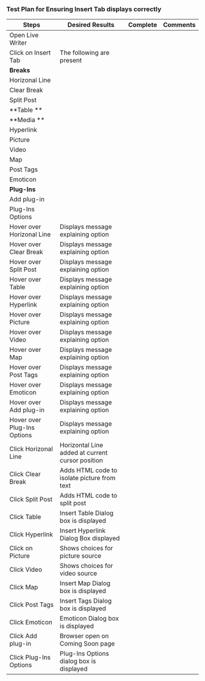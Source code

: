 ### Test Plan for Ensuring Insert Tab displays correctly
Steps                  | Desired Results                | Complete | Comments
--------------------------|--------------------------------------------|----------| --------
Open Live Writer  |   |  |
Click on Insert Tab | The following are present | |
 | **Breaks** | |
 | Horizonal Line | | 
 | Clear Break | |
 | Split Post | |
 | **Table ** | |
 | **Media ** | |
 | Hyperlink  | |
 | Picture    | |
 | Video      | |
 | Map        | |
 | Post Tags  | |
 | Emoticon   | |
 | **Plug-Ins** | |
 | Add plug-in | |
 | Plug-Ins Options | |
Hover over Horizonal Line | Displays message explaining option | | 
Hover over Clear Break |  Displays message explaining option | |
Hover over Split Post | Displays message explaining option | |
Hover over Table  |  Displays message explaining option | |
Hover over Hyperlink  |  Displays message explaining option | |
Hover over Picture  |  Displays message explaining option | |
Hover over Video      |  Displays message explaining option | |
Hover over Map        |  Displays message explaining option | |
Hover over Post Tags  |  Displays message explaining option | |
Hover over Emoticon   |  Displays message explaining option | |
Hover over Add plug-in |  Displays message explaining option | |
Hover over Plug-Ins Options |  Displays message explaining option | |         
Click Horizonal Line | Horizontal Line added at current cursor position | | 
Click Clear Break |   Adds HTML code to isolate picture from text  | |
Click Split Post | Adds HTML code to split post  | |
Click Table  |  Insert Table Dialog box is displayed | |
Click Hyperlink  |  Insert Hyperlink Dialog Box displayed | |
Click on Picture |  Shows choices for picture source
Click Video      | Shows choices for video source | |
Click Map        |  Insert Map Dialog box is displayed | |
Click Post Tags  |  Insert Tags Dialog box is displayed | |
Click Emoticon   |  Emoticon Dialog box is displayed | |
Click Add plug-in |  Browser open on Coming Soon page | |
Click Plug-Ins Options |  Plug-Ins Options dialog box is displayed | |    